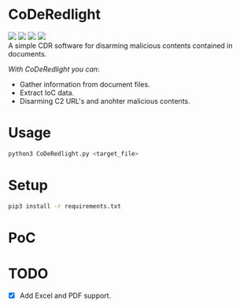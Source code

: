 # CoDeRedlight
<img src="https://img.shields.io/badge/-Linux-black?style=for-the-badge&logo=Linux&logoColor=white"> <img src="https://img.shields.io/badge/-Python-black?style=for-the-badge&logo=python&logoColor=white"> <img src="https://img.shields.io/badge/-Terminal-black?style=for-the-badge&logo=GNU%20Bash&logoColor=white"> <img src="https://img.shields.io/badge/-GPL%203.0-black?style=for-the-badge&Color=white">
<br>A simple CDR software for disarming malicious contents contained in documents.<br>

*With CoDeRedlight you can*:
- Gather information from document files.
- Extract IoC data.
- Disarming C2 URL's and anohter malicious contents.

# Usage
```bash
python3 CoDeRedlight.py <target_file>
```

# Setup
```bash
pip3 install -r requirements.txt
```

# PoC

# TODO
- [X] Add Excel and PDF support.